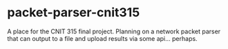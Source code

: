 # packet-parser-cnit315
A place for the CNIT 315 final project. Planning on a network packet parser that can output to a file and upload results via some api... perhaps. 
